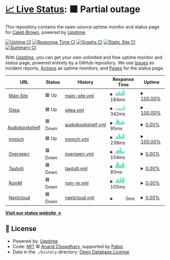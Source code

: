 # [📈 Live Status](https://caleb-brown.github.io/upptime): <!--live status--> **🟧 Partial outage**

This repository contains the open-source uptime monitor and status page for [Caleb Brown](https://caleb-brown.dev), powered by [Upptime](https://github.com/upptime/upptime).

[![Uptime CI](https://github.com/caleb-brown/upptime/workflows/Uptime%20CI/badge.svg)](https://github.com/caleb-brown/upptime/actions?query=workflow%3A%22Uptime+CI%22)
[![Response Time CI](https://github.com/caleb-brown/upptime/workflows/Response%20Time%20CI/badge.svg)](https://github.com/caleb-brown/upptime/actions?query=workflow%3A%22Response+Time+CI%22)
[![Graphs CI](https://github.com/caleb-brown/upptime/workflows/Graphs%20CI/badge.svg)](https://github.com/caleb-brown/upptime/actions?query=workflow%3A%22Graphs+CI%22)
[![Static Site CI](https://github.com/caleb-brown/upptime/workflows/Static%20Site%20CI/badge.svg)](https://github.com/caleb-brown/upptime/actions?query=workflow%3A%22Static+Site+CI%22)
[![Summary CI](https://github.com/caleb-brown/upptime/workflows/Summary%20CI/badge.svg)](https://github.com/caleb-brown/upptime/actions?query=workflow%3A%22Summary+CI%22)

With [Upptime](https://upptime.js.org), you can get your own unlimited and free uptime monitor and status page, powered entirely by a GitHub repository. We use [Issues](https://github.com/caleb-brown/upptime/issues) as incident reports, [Actions](https://github.com/caleb-brown/upptime/actions) as uptime monitors, and [Pages](https://caleb-brown.github.io/upptime) for the status page.

<!--start: status pages-->
<!-- This summary is generated by Upptime (https://github.com/upptime/upptime) -->
<!-- Do not edit this manually, your changes will be overwritten -->
<!-- prettier-ignore -->
| URL | Status | History | Response Time | Uptime |
| --- | ------ | ------- | ------------- | ------ |
| <img alt="" src="https://icons.duckduckgo.com/ip3/caleb-brown.dev.ico" height="13"> [Main Site](https://caleb-brown.dev) | 🟩 Up | [main-site.yml](https://github.com/caleb-brown/upptime/commits/HEAD/history/main-site.yml) | <details><summary><img alt="Response time graph" src="./graphs/main-site/response-time-week.png" height="20"> 184ms</summary><br><a href="https://status.caleb-brown.dev/history/main-site"><img alt="Response time 147" src="https://img.shields.io/endpoint?url=https%3A%2F%2Fraw.githubusercontent.com%2Fcaleb-brown%2Fupptime%2FHEAD%2Fapi%2Fmain-site%2Fresponse-time.json"></a><br><a href="https://status.caleb-brown.dev/history/main-site"><img alt="24-hour response time 159" src="https://img.shields.io/endpoint?url=https%3A%2F%2Fraw.githubusercontent.com%2Fcaleb-brown%2Fupptime%2FHEAD%2Fapi%2Fmain-site%2Fresponse-time-day.json"></a><br><a href="https://status.caleb-brown.dev/history/main-site"><img alt="7-day response time 184" src="https://img.shields.io/endpoint?url=https%3A%2F%2Fraw.githubusercontent.com%2Fcaleb-brown%2Fupptime%2FHEAD%2Fapi%2Fmain-site%2Fresponse-time-week.json"></a><br><a href="https://status.caleb-brown.dev/history/main-site"><img alt="30-day response time 162" src="https://img.shields.io/endpoint?url=https%3A%2F%2Fraw.githubusercontent.com%2Fcaleb-brown%2Fupptime%2FHEAD%2Fapi%2Fmain-site%2Fresponse-time-month.json"></a><br><a href="https://status.caleb-brown.dev/history/main-site"><img alt="1-year response time 147" src="https://img.shields.io/endpoint?url=https%3A%2F%2Fraw.githubusercontent.com%2Fcaleb-brown%2Fupptime%2FHEAD%2Fapi%2Fmain-site%2Fresponse-time-year.json"></a></details> | <details><summary><a href="https://status.caleb-brown.dev/history/main-site">100.00%</a></summary><a href="https://status.caleb-brown.dev/history/main-site"><img alt="All-time uptime 100.00%" src="https://img.shields.io/endpoint?url=https%3A%2F%2Fraw.githubusercontent.com%2Fcaleb-brown%2Fupptime%2FHEAD%2Fapi%2Fmain-site%2Fuptime.json"></a><br><a href="https://status.caleb-brown.dev/history/main-site"><img alt="24-hour uptime 100.00%" src="https://img.shields.io/endpoint?url=https%3A%2F%2Fraw.githubusercontent.com%2Fcaleb-brown%2Fupptime%2FHEAD%2Fapi%2Fmain-site%2Fuptime-day.json"></a><br><a href="https://status.caleb-brown.dev/history/main-site"><img alt="7-day uptime 100.00%" src="https://img.shields.io/endpoint?url=https%3A%2F%2Fraw.githubusercontent.com%2Fcaleb-brown%2Fupptime%2FHEAD%2Fapi%2Fmain-site%2Fuptime-week.json"></a><br><a href="https://status.caleb-brown.dev/history/main-site"><img alt="30-day uptime 100.00%" src="https://img.shields.io/endpoint?url=https%3A%2F%2Fraw.githubusercontent.com%2Fcaleb-brown%2Fupptime%2FHEAD%2Fapi%2Fmain-site%2Fuptime-month.json"></a><br><a href="https://status.caleb-brown.dev/history/main-site"><img alt="1-year uptime 100.00%" src="https://img.shields.io/endpoint?url=https%3A%2F%2Fraw.githubusercontent.com%2Fcaleb-brown%2Fupptime%2FHEAD%2Fapi%2Fmain-site%2Fuptime-year.json"></a></details>
| <img alt="" src="https://icons.duckduckgo.com/ip3/projects.caleb-brown.dev.ico" height="13"> [Gitea](https://projects.caleb-brown.dev) | 🟩 Up | [gitea.yml](https://github.com/caleb-brown/upptime/commits/HEAD/history/gitea.yml) | <details><summary><img alt="Response time graph" src="./graphs/gitea/response-time-week.png" height="20"> 342ms</summary><br><a href="https://status.caleb-brown.dev/history/gitea"><img alt="Response time 458" src="https://img.shields.io/endpoint?url=https%3A%2F%2Fraw.githubusercontent.com%2Fcaleb-brown%2Fupptime%2FHEAD%2Fapi%2Fgitea%2Fresponse-time.json"></a><br><a href="https://status.caleb-brown.dev/history/gitea"><img alt="24-hour response time 218" src="https://img.shields.io/endpoint?url=https%3A%2F%2Fraw.githubusercontent.com%2Fcaleb-brown%2Fupptime%2FHEAD%2Fapi%2Fgitea%2Fresponse-time-day.json"></a><br><a href="https://status.caleb-brown.dev/history/gitea"><img alt="7-day response time 342" src="https://img.shields.io/endpoint?url=https%3A%2F%2Fraw.githubusercontent.com%2Fcaleb-brown%2Fupptime%2FHEAD%2Fapi%2Fgitea%2Fresponse-time-week.json"></a><br><a href="https://status.caleb-brown.dev/history/gitea"><img alt="30-day response time 275" src="https://img.shields.io/endpoint?url=https%3A%2F%2Fraw.githubusercontent.com%2Fcaleb-brown%2Fupptime%2FHEAD%2Fapi%2Fgitea%2Fresponse-time-month.json"></a><br><a href="https://status.caleb-brown.dev/history/gitea"><img alt="1-year response time 458" src="https://img.shields.io/endpoint?url=https%3A%2F%2Fraw.githubusercontent.com%2Fcaleb-brown%2Fupptime%2FHEAD%2Fapi%2Fgitea%2Fresponse-time-year.json"></a></details> | <details><summary><a href="https://status.caleb-brown.dev/history/gitea">100.00%</a></summary><a href="https://status.caleb-brown.dev/history/gitea"><img alt="All-time uptime 81.03%" src="https://img.shields.io/endpoint?url=https%3A%2F%2Fraw.githubusercontent.com%2Fcaleb-brown%2Fupptime%2FHEAD%2Fapi%2Fgitea%2Fuptime.json"></a><br><a href="https://status.caleb-brown.dev/history/gitea"><img alt="24-hour uptime 100.00%" src="https://img.shields.io/endpoint?url=https%3A%2F%2Fraw.githubusercontent.com%2Fcaleb-brown%2Fupptime%2FHEAD%2Fapi%2Fgitea%2Fuptime-day.json"></a><br><a href="https://status.caleb-brown.dev/history/gitea"><img alt="7-day uptime 100.00%" src="https://img.shields.io/endpoint?url=https%3A%2F%2Fraw.githubusercontent.com%2Fcaleb-brown%2Fupptime%2FHEAD%2Fapi%2Fgitea%2Fuptime-week.json"></a><br><a href="https://status.caleb-brown.dev/history/gitea"><img alt="30-day uptime 99.86%" src="https://img.shields.io/endpoint?url=https%3A%2F%2Fraw.githubusercontent.com%2Fcaleb-brown%2Fupptime%2FHEAD%2Fapi%2Fgitea%2Fuptime-month.json"></a><br><a href="https://status.caleb-brown.dev/history/gitea"><img alt="1-year uptime 81.03%" src="https://img.shields.io/endpoint?url=https%3A%2F%2Fraw.githubusercontent.com%2Fcaleb-brown%2Fupptime%2FHEAD%2Fapi%2Fgitea%2Fuptime-year.json"></a></details>
| <img alt="" src="https://icons.duckduckgo.com/ip3/abs.caleb-brown.dev.ico" height="13"> [Audiobookshelf](https://abs.caleb-brown.dev) | 🟥 Down | [audiobookshelf.yml](https://github.com/caleb-brown/upptime/commits/HEAD/history/audiobookshelf.yml) | <details><summary><img alt="Response time graph" src="./graphs/audiobookshelf/response-time-week.png" height="20"> 95ms</summary><br><a href="https://status.caleb-brown.dev/history/audiobookshelf"><img alt="Response time 116" src="https://img.shields.io/endpoint?url=https%3A%2F%2Fraw.githubusercontent.com%2Fcaleb-brown%2Fupptime%2FHEAD%2Fapi%2Faudiobookshelf%2Fresponse-time.json"></a><br><a href="https://status.caleb-brown.dev/history/audiobookshelf"><img alt="24-hour response time 97" src="https://img.shields.io/endpoint?url=https%3A%2F%2Fraw.githubusercontent.com%2Fcaleb-brown%2Fupptime%2FHEAD%2Fapi%2Faudiobookshelf%2Fresponse-time-day.json"></a><br><a href="https://status.caleb-brown.dev/history/audiobookshelf"><img alt="7-day response time 95" src="https://img.shields.io/endpoint?url=https%3A%2F%2Fraw.githubusercontent.com%2Fcaleb-brown%2Fupptime%2FHEAD%2Fapi%2Faudiobookshelf%2Fresponse-time-week.json"></a><br><a href="https://status.caleb-brown.dev/history/audiobookshelf"><img alt="30-day response time 113" src="https://img.shields.io/endpoint?url=https%3A%2F%2Fraw.githubusercontent.com%2Fcaleb-brown%2Fupptime%2FHEAD%2Fapi%2Faudiobookshelf%2Fresponse-time-month.json"></a><br><a href="https://status.caleb-brown.dev/history/audiobookshelf"><img alt="1-year response time 116" src="https://img.shields.io/endpoint?url=https%3A%2F%2Fraw.githubusercontent.com%2Fcaleb-brown%2Fupptime%2FHEAD%2Fapi%2Faudiobookshelf%2Fresponse-time-year.json"></a></details> | <details><summary><a href="https://status.caleb-brown.dev/history/audiobookshelf">0.00%</a></summary><a href="https://status.caleb-brown.dev/history/audiobookshelf"><img alt="All-time uptime 0.00%" src="https://img.shields.io/endpoint?url=https%3A%2F%2Fraw.githubusercontent.com%2Fcaleb-brown%2Fupptime%2FHEAD%2Fapi%2Faudiobookshelf%2Fuptime.json"></a><br><a href="https://status.caleb-brown.dev/history/audiobookshelf"><img alt="24-hour uptime 0.00%" src="https://img.shields.io/endpoint?url=https%3A%2F%2Fraw.githubusercontent.com%2Fcaleb-brown%2Fupptime%2FHEAD%2Fapi%2Faudiobookshelf%2Fuptime-day.json"></a><br><a href="https://status.caleb-brown.dev/history/audiobookshelf"><img alt="7-day uptime 0.00%" src="https://img.shields.io/endpoint?url=https%3A%2F%2Fraw.githubusercontent.com%2Fcaleb-brown%2Fupptime%2FHEAD%2Fapi%2Faudiobookshelf%2Fuptime-week.json"></a><br><a href="https://status.caleb-brown.dev/history/audiobookshelf"><img alt="30-day uptime 0.00%" src="https://img.shields.io/endpoint?url=https%3A%2F%2Fraw.githubusercontent.com%2Fcaleb-brown%2Fupptime%2FHEAD%2Fapi%2Faudiobookshelf%2Fuptime-month.json"></a><br><a href="https://status.caleb-brown.dev/history/audiobookshelf"><img alt="1-year uptime 0.00%" src="https://img.shields.io/endpoint?url=https%3A%2F%2Fraw.githubusercontent.com%2Fcaleb-brown%2Fupptime%2FHEAD%2Fapi%2Faudiobookshelf%2Fuptime-year.json"></a></details>
| <img alt="" src="https://icons.duckduckgo.com/ip3/photos.caleb-brown.dev.ico" height="13"> [Immich](https://photos.caleb-brown.dev) | 🟩 Up | [immich.yml](https://github.com/caleb-brown/upptime/commits/HEAD/history/immich.yml) | <details><summary><img alt="Response time graph" src="./graphs/immich/response-time-week.png" height="20"> 238ms</summary><br><a href="https://status.caleb-brown.dev/history/immich"><img alt="Response time 472" src="https://img.shields.io/endpoint?url=https%3A%2F%2Fraw.githubusercontent.com%2Fcaleb-brown%2Fupptime%2FHEAD%2Fapi%2Fimmich%2Fresponse-time.json"></a><br><a href="https://status.caleb-brown.dev/history/immich"><img alt="24-hour response time 184" src="https://img.shields.io/endpoint?url=https%3A%2F%2Fraw.githubusercontent.com%2Fcaleb-brown%2Fupptime%2FHEAD%2Fapi%2Fimmich%2Fresponse-time-day.json"></a><br><a href="https://status.caleb-brown.dev/history/immich"><img alt="7-day response time 238" src="https://img.shields.io/endpoint?url=https%3A%2F%2Fraw.githubusercontent.com%2Fcaleb-brown%2Fupptime%2FHEAD%2Fapi%2Fimmich%2Fresponse-time-week.json"></a><br><a href="https://status.caleb-brown.dev/history/immich"><img alt="30-day response time 242" src="https://img.shields.io/endpoint?url=https%3A%2F%2Fraw.githubusercontent.com%2Fcaleb-brown%2Fupptime%2FHEAD%2Fapi%2Fimmich%2Fresponse-time-month.json"></a><br><a href="https://status.caleb-brown.dev/history/immich"><img alt="1-year response time 472" src="https://img.shields.io/endpoint?url=https%3A%2F%2Fraw.githubusercontent.com%2Fcaleb-brown%2Fupptime%2FHEAD%2Fapi%2Fimmich%2Fresponse-time-year.json"></a></details> | <details><summary><a href="https://status.caleb-brown.dev/history/immich">100.00%</a></summary><a href="https://status.caleb-brown.dev/history/immich"><img alt="All-time uptime 87.92%" src="https://img.shields.io/endpoint?url=https%3A%2F%2Fraw.githubusercontent.com%2Fcaleb-brown%2Fupptime%2FHEAD%2Fapi%2Fimmich%2Fuptime.json"></a><br><a href="https://status.caleb-brown.dev/history/immich"><img alt="24-hour uptime 100.00%" src="https://img.shields.io/endpoint?url=https%3A%2F%2Fraw.githubusercontent.com%2Fcaleb-brown%2Fupptime%2FHEAD%2Fapi%2Fimmich%2Fuptime-day.json"></a><br><a href="https://status.caleb-brown.dev/history/immich"><img alt="7-day uptime 100.00%" src="https://img.shields.io/endpoint?url=https%3A%2F%2Fraw.githubusercontent.com%2Fcaleb-brown%2Fupptime%2FHEAD%2Fapi%2Fimmich%2Fuptime-week.json"></a><br><a href="https://status.caleb-brown.dev/history/immich"><img alt="30-day uptime 99.86%" src="https://img.shields.io/endpoint?url=https%3A%2F%2Fraw.githubusercontent.com%2Fcaleb-brown%2Fupptime%2FHEAD%2Fapi%2Fimmich%2Fuptime-month.json"></a><br><a href="https://status.caleb-brown.dev/history/immich"><img alt="1-year uptime 87.92%" src="https://img.shields.io/endpoint?url=https%3A%2F%2Fraw.githubusercontent.com%2Fcaleb-brown%2Fupptime%2FHEAD%2Fapi%2Fimmich%2Fuptime-year.json"></a></details>
| <img alt="" src="https://icons.duckduckgo.com/ip3/overseerr.caleb-brown.dev.ico" height="13"> [Overseerr](https://overseerr.caleb-brown.dev/api/v1/status) | 🟥 Down | [overseerr.yml](https://github.com/caleb-brown/upptime/commits/HEAD/history/overseerr.yml) | <details><summary><img alt="Response time graph" src="./graphs/overseerr/response-time-week.png" height="20"> 104ms</summary><br><a href="https://status.caleb-brown.dev/history/overseerr"><img alt="Response time 105" src="https://img.shields.io/endpoint?url=https%3A%2F%2Fraw.githubusercontent.com%2Fcaleb-brown%2Fupptime%2FHEAD%2Fapi%2Foverseerr%2Fresponse-time.json"></a><br><a href="https://status.caleb-brown.dev/history/overseerr"><img alt="24-hour response time 147" src="https://img.shields.io/endpoint?url=https%3A%2F%2Fraw.githubusercontent.com%2Fcaleb-brown%2Fupptime%2FHEAD%2Fapi%2Foverseerr%2Fresponse-time-day.json"></a><br><a href="https://status.caleb-brown.dev/history/overseerr"><img alt="7-day response time 104" src="https://img.shields.io/endpoint?url=https%3A%2F%2Fraw.githubusercontent.com%2Fcaleb-brown%2Fupptime%2FHEAD%2Fapi%2Foverseerr%2Fresponse-time-week.json"></a><br><a href="https://status.caleb-brown.dev/history/overseerr"><img alt="30-day response time 107" src="https://img.shields.io/endpoint?url=https%3A%2F%2Fraw.githubusercontent.com%2Fcaleb-brown%2Fupptime%2FHEAD%2Fapi%2Foverseerr%2Fresponse-time-month.json"></a><br><a href="https://status.caleb-brown.dev/history/overseerr"><img alt="1-year response time 105" src="https://img.shields.io/endpoint?url=https%3A%2F%2Fraw.githubusercontent.com%2Fcaleb-brown%2Fupptime%2FHEAD%2Fapi%2Foverseerr%2Fresponse-time-year.json"></a></details> | <details><summary><a href="https://status.caleb-brown.dev/history/overseerr">0.00%</a></summary><a href="https://status.caleb-brown.dev/history/overseerr"><img alt="All-time uptime 0.00%" src="https://img.shields.io/endpoint?url=https%3A%2F%2Fraw.githubusercontent.com%2Fcaleb-brown%2Fupptime%2FHEAD%2Fapi%2Foverseerr%2Fuptime.json"></a><br><a href="https://status.caleb-brown.dev/history/overseerr"><img alt="24-hour uptime 0.00%" src="https://img.shields.io/endpoint?url=https%3A%2F%2Fraw.githubusercontent.com%2Fcaleb-brown%2Fupptime%2FHEAD%2Fapi%2Foverseerr%2Fuptime-day.json"></a><br><a href="https://status.caleb-brown.dev/history/overseerr"><img alt="7-day uptime 0.00%" src="https://img.shields.io/endpoint?url=https%3A%2F%2Fraw.githubusercontent.com%2Fcaleb-brown%2Fupptime%2FHEAD%2Fapi%2Foverseerr%2Fuptime-week.json"></a><br><a href="https://status.caleb-brown.dev/history/overseerr"><img alt="30-day uptime 0.00%" src="https://img.shields.io/endpoint?url=https%3A%2F%2Fraw.githubusercontent.com%2Fcaleb-brown%2Fupptime%2FHEAD%2Fapi%2Foverseerr%2Fuptime-month.json"></a><br><a href="https://status.caleb-brown.dev/history/overseerr"><img alt="1-year uptime 0.00%" src="https://img.shields.io/endpoint?url=https%3A%2F%2Fraw.githubusercontent.com%2Fcaleb-brown%2Fupptime%2FHEAD%2Fapi%2Foverseerr%2Fuptime-year.json"></a></details>
| <img alt="" src="https://icons.duckduckgo.com/ip3/tautulli.caleb-brown.dev.ico" height="13"> [Tautulli](https://tautulli.caleb-brown.dev) | 🟥 Down | [tautulli.yml](https://github.com/caleb-brown/upptime/commits/HEAD/history/tautulli.yml) | <details><summary><img alt="Response time graph" src="./graphs/tautulli/response-time-week.png" height="20"> 80ms</summary><br><a href="https://status.caleb-brown.dev/history/tautulli"><img alt="Response time 96" src="https://img.shields.io/endpoint?url=https%3A%2F%2Fraw.githubusercontent.com%2Fcaleb-brown%2Fupptime%2FHEAD%2Fapi%2Ftautulli%2Fresponse-time.json"></a><br><a href="https://status.caleb-brown.dev/history/tautulli"><img alt="24-hour response time 152" src="https://img.shields.io/endpoint?url=https%3A%2F%2Fraw.githubusercontent.com%2Fcaleb-brown%2Fupptime%2FHEAD%2Fapi%2Ftautulli%2Fresponse-time-day.json"></a><br><a href="https://status.caleb-brown.dev/history/tautulli"><img alt="7-day response time 80" src="https://img.shields.io/endpoint?url=https%3A%2F%2Fraw.githubusercontent.com%2Fcaleb-brown%2Fupptime%2FHEAD%2Fapi%2Ftautulli%2Fresponse-time-week.json"></a><br><a href="https://status.caleb-brown.dev/history/tautulli"><img alt="30-day response time 94" src="https://img.shields.io/endpoint?url=https%3A%2F%2Fraw.githubusercontent.com%2Fcaleb-brown%2Fupptime%2FHEAD%2Fapi%2Ftautulli%2Fresponse-time-month.json"></a><br><a href="https://status.caleb-brown.dev/history/tautulli"><img alt="1-year response time 96" src="https://img.shields.io/endpoint?url=https%3A%2F%2Fraw.githubusercontent.com%2Fcaleb-brown%2Fupptime%2FHEAD%2Fapi%2Ftautulli%2Fresponse-time-year.json"></a></details> | <details><summary><a href="https://status.caleb-brown.dev/history/tautulli">0.00%</a></summary><a href="https://status.caleb-brown.dev/history/tautulli"><img alt="All-time uptime 0.00%" src="https://img.shields.io/endpoint?url=https%3A%2F%2Fraw.githubusercontent.com%2Fcaleb-brown%2Fupptime%2FHEAD%2Fapi%2Ftautulli%2Fuptime.json"></a><br><a href="https://status.caleb-brown.dev/history/tautulli"><img alt="24-hour uptime 0.00%" src="https://img.shields.io/endpoint?url=https%3A%2F%2Fraw.githubusercontent.com%2Fcaleb-brown%2Fupptime%2FHEAD%2Fapi%2Ftautulli%2Fuptime-day.json"></a><br><a href="https://status.caleb-brown.dev/history/tautulli"><img alt="7-day uptime 0.00%" src="https://img.shields.io/endpoint?url=https%3A%2F%2Fraw.githubusercontent.com%2Fcaleb-brown%2Fupptime%2FHEAD%2Fapi%2Ftautulli%2Fuptime-week.json"></a><br><a href="https://status.caleb-brown.dev/history/tautulli"><img alt="30-day uptime 0.00%" src="https://img.shields.io/endpoint?url=https%3A%2F%2Fraw.githubusercontent.com%2Fcaleb-brown%2Fupptime%2FHEAD%2Fapi%2Ftautulli%2Fuptime-month.json"></a><br><a href="https://status.caleb-brown.dev/history/tautulli"><img alt="1-year uptime 0.00%" src="https://img.shields.io/endpoint?url=https%3A%2F%2Fraw.githubusercontent.com%2Fcaleb-brown%2Fupptime%2FHEAD%2Fapi%2Ftautulli%2Fuptime-year.json"></a></details>
| <img alt="" src="https://icons.duckduckgo.com/ip3/romm.caleb-brown.dev.ico" height="13"> [RomM](https://romm.caleb-brown.dev) | 🟥 Down | [rom-m.yml](https://github.com/caleb-brown/upptime/commits/HEAD/history/rom-m.yml) | <details><summary><img alt="Response time graph" src="./graphs/rom-m/response-time-week.png" height="20"> 105ms</summary><br><a href="https://status.caleb-brown.dev/history/rom-m"><img alt="Response time 99" src="https://img.shields.io/endpoint?url=https%3A%2F%2Fraw.githubusercontent.com%2Fcaleb-brown%2Fupptime%2FHEAD%2Fapi%2From-m%2Fresponse-time.json"></a><br><a href="https://status.caleb-brown.dev/history/rom-m"><img alt="24-hour response time 81" src="https://img.shields.io/endpoint?url=https%3A%2F%2Fraw.githubusercontent.com%2Fcaleb-brown%2Fupptime%2FHEAD%2Fapi%2From-m%2Fresponse-time-day.json"></a><br><a href="https://status.caleb-brown.dev/history/rom-m"><img alt="7-day response time 105" src="https://img.shields.io/endpoint?url=https%3A%2F%2Fraw.githubusercontent.com%2Fcaleb-brown%2Fupptime%2FHEAD%2Fapi%2From-m%2Fresponse-time-week.json"></a><br><a href="https://status.caleb-brown.dev/history/rom-m"><img alt="30-day response time 100" src="https://img.shields.io/endpoint?url=https%3A%2F%2Fraw.githubusercontent.com%2Fcaleb-brown%2Fupptime%2FHEAD%2Fapi%2From-m%2Fresponse-time-month.json"></a><br><a href="https://status.caleb-brown.dev/history/rom-m"><img alt="1-year response time 99" src="https://img.shields.io/endpoint?url=https%3A%2F%2Fraw.githubusercontent.com%2Fcaleb-brown%2Fupptime%2FHEAD%2Fapi%2From-m%2Fresponse-time-year.json"></a></details> | <details><summary><a href="https://status.caleb-brown.dev/history/rom-m">0.00%</a></summary><a href="https://status.caleb-brown.dev/history/rom-m"><img alt="All-time uptime 0.00%" src="https://img.shields.io/endpoint?url=https%3A%2F%2Fraw.githubusercontent.com%2Fcaleb-brown%2Fupptime%2FHEAD%2Fapi%2From-m%2Fuptime.json"></a><br><a href="https://status.caleb-brown.dev/history/rom-m"><img alt="24-hour uptime 0.00%" src="https://img.shields.io/endpoint?url=https%3A%2F%2Fraw.githubusercontent.com%2Fcaleb-brown%2Fupptime%2FHEAD%2Fapi%2From-m%2Fuptime-day.json"></a><br><a href="https://status.caleb-brown.dev/history/rom-m"><img alt="7-day uptime 0.00%" src="https://img.shields.io/endpoint?url=https%3A%2F%2Fraw.githubusercontent.com%2Fcaleb-brown%2Fupptime%2FHEAD%2Fapi%2From-m%2Fuptime-week.json"></a><br><a href="https://status.caleb-brown.dev/history/rom-m"><img alt="30-day uptime 0.00%" src="https://img.shields.io/endpoint?url=https%3A%2F%2Fraw.githubusercontent.com%2Fcaleb-brown%2Fupptime%2FHEAD%2Fapi%2From-m%2Fuptime-month.json"></a><br><a href="https://status.caleb-brown.dev/history/rom-m"><img alt="1-year uptime 0.00%" src="https://img.shields.io/endpoint?url=https%3A%2F%2Fraw.githubusercontent.com%2Fcaleb-brown%2Fupptime%2FHEAD%2Fapi%2From-m%2Fuptime-year.json"></a></details>
| <img alt="" src="https://icons.duckduckgo.com/ip3/cloud.caleb-brown.dev.ico" height="13"> [Nextcloud](https://cloud.caleb-brown.dev) | 🟥 Down | [nextcloud.yml](https://github.com/caleb-brown/upptime/commits/HEAD/history/nextcloud.yml) | <details><summary><img alt="Response time graph" src="./graphs/nextcloud/response-time-week.png" height="20"> 0ms</summary><br><a href="https://status.caleb-brown.dev/history/nextcloud"><img alt="Response time 248" src="https://img.shields.io/endpoint?url=https%3A%2F%2Fraw.githubusercontent.com%2Fcaleb-brown%2Fupptime%2FHEAD%2Fapi%2Fnextcloud%2Fresponse-time.json"></a><br><a href="https://status.caleb-brown.dev/history/nextcloud"><img alt="24-hour response time 0" src="https://img.shields.io/endpoint?url=https%3A%2F%2Fraw.githubusercontent.com%2Fcaleb-brown%2Fupptime%2FHEAD%2Fapi%2Fnextcloud%2Fresponse-time-day.json"></a><br><a href="https://status.caleb-brown.dev/history/nextcloud"><img alt="7-day response time 0" src="https://img.shields.io/endpoint?url=https%3A%2F%2Fraw.githubusercontent.com%2Fcaleb-brown%2Fupptime%2FHEAD%2Fapi%2Fnextcloud%2Fresponse-time-week.json"></a><br><a href="https://status.caleb-brown.dev/history/nextcloud"><img alt="30-day response time 0" src="https://img.shields.io/endpoint?url=https%3A%2F%2Fraw.githubusercontent.com%2Fcaleb-brown%2Fupptime%2FHEAD%2Fapi%2Fnextcloud%2Fresponse-time-month.json"></a><br><a href="https://status.caleb-brown.dev/history/nextcloud"><img alt="1-year response time 248" src="https://img.shields.io/endpoint?url=https%3A%2F%2Fraw.githubusercontent.com%2Fcaleb-brown%2Fupptime%2FHEAD%2Fapi%2Fnextcloud%2Fresponse-time-year.json"></a></details> | <details><summary><a href="https://status.caleb-brown.dev/history/nextcloud">0.00%</a></summary><a href="https://status.caleb-brown.dev/history/nextcloud"><img alt="All-time uptime 0.00%" src="https://img.shields.io/endpoint?url=https%3A%2F%2Fraw.githubusercontent.com%2Fcaleb-brown%2Fupptime%2FHEAD%2Fapi%2Fnextcloud%2Fuptime.json"></a><br><a href="https://status.caleb-brown.dev/history/nextcloud"><img alt="24-hour uptime 0.00%" src="https://img.shields.io/endpoint?url=https%3A%2F%2Fraw.githubusercontent.com%2Fcaleb-brown%2Fupptime%2FHEAD%2Fapi%2Fnextcloud%2Fuptime-day.json"></a><br><a href="https://status.caleb-brown.dev/history/nextcloud"><img alt="7-day uptime 0.00%" src="https://img.shields.io/endpoint?url=https%3A%2F%2Fraw.githubusercontent.com%2Fcaleb-brown%2Fupptime%2FHEAD%2Fapi%2Fnextcloud%2Fuptime-week.json"></a><br><a href="https://status.caleb-brown.dev/history/nextcloud"><img alt="30-day uptime 0.00%" src="https://img.shields.io/endpoint?url=https%3A%2F%2Fraw.githubusercontent.com%2Fcaleb-brown%2Fupptime%2FHEAD%2Fapi%2Fnextcloud%2Fuptime-month.json"></a><br><a href="https://status.caleb-brown.dev/history/nextcloud"><img alt="1-year uptime 0.00%" src="https://img.shields.io/endpoint?url=https%3A%2F%2Fraw.githubusercontent.com%2Fcaleb-brown%2Fupptime%2FHEAD%2Fapi%2Fnextcloud%2Fuptime-year.json"></a></details>

<!--end: status pages-->

[**Visit our status website →**](https://caleb-brown.github.io/upptime)

## 📄 License

- Powered by: [Upptime](https://github.com/upptime/upptime)
- Code: [MIT](./LICENSE) © [Anand Chowdhary](https://anandchowdhary.com), supported by [Pabio](https://pabio.com)
- Data in the `./history` directory: [Open Database License](https://opendatacommons.org/licenses/odbl/1-0/)
